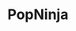 # PopNinja
<head>
  <meta name="google-site-verification" content="Vns_TnAGIT8gc90mPYKG1tsGzgAFSEtf73vkC2JNp4w" />
  
</head>
